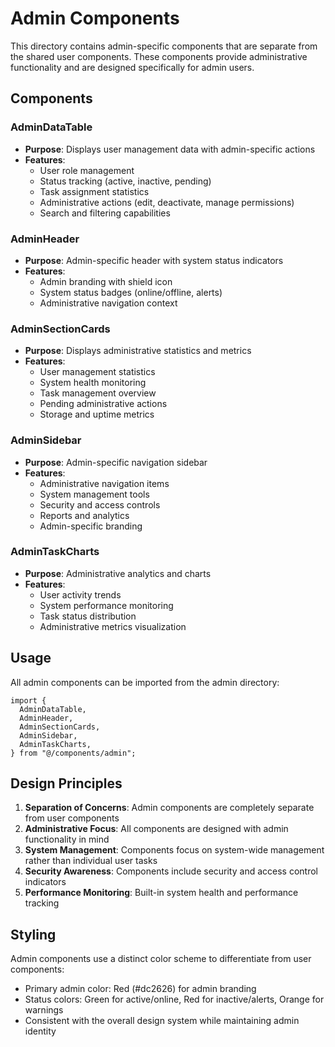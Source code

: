 # Admin Components

This directory contains admin-specific components that are separate from the shared user components. These components provide administrative functionality and are designed specifically for admin users.

## Components

### AdminDataTable

- **Purpose**: Displays user management data with admin-specific actions
- **Features**:
  - User role management
  - Status tracking (active, inactive, pending)
  - Task assignment statistics
  - Administrative actions (edit, deactivate, manage permissions)
  - Search and filtering capabilities

### AdminHeader

- **Purpose**: Admin-specific header with system status indicators
- **Features**:
  - Admin branding with shield icon
  - System status badges (online/offline, alerts)
  - Administrative navigation context

### AdminSectionCards

- **Purpose**: Displays administrative statistics and metrics
- **Features**:
  - User management statistics
  - System health monitoring
  - Task management overview
  - Pending administrative actions
  - Storage and uptime metrics

### AdminSidebar

- **Purpose**: Admin-specific navigation sidebar
- **Features**:
  - Administrative navigation items
  - System management tools
  - Security and access controls
  - Reports and analytics
  - Admin-specific branding

### AdminTaskCharts

- **Purpose**: Administrative analytics and charts
- **Features**:
  - User activity trends
  - System performance monitoring
  - Task status distribution
  - Administrative metrics visualization

## Usage

All admin components can be imported from the admin directory:

```tsx
import {
  AdminDataTable,
  AdminHeader,
  AdminSectionCards,
  AdminSidebar,
  AdminTaskCharts,
} from "@/components/admin";
```

## Design Principles

1. **Separation of Concerns**: Admin components are completely separate from user components
2. **Administrative Focus**: All components are designed with admin functionality in mind
3. **System Management**: Components focus on system-wide management rather than individual user tasks
4. **Security Awareness**: Components include security and access control indicators
5. **Performance Monitoring**: Built-in system health and performance tracking

## Styling

Admin components use a distinct color scheme to differentiate from user components:

- Primary admin color: Red (#dc2626) for admin branding
- Status colors: Green for active/online, Red for inactive/alerts, Orange for warnings
- Consistent with the overall design system while maintaining admin identity
